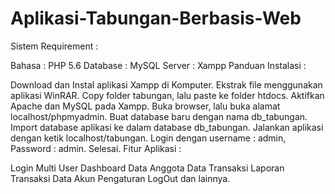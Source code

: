 # Aplikasi-Tabungan-Berbasis-Web
Sistem Requirement :

Bahasa : PHP 5.6
Database : MySQL
Server : Xampp
Panduan Instalasi :

Download dan Instal aplikasi Xampp di Komputer.
Ekstrak file menggunakan aplikasi WinRAR.
Copy folder tabungan, lalu paste ke folder htdocs.
Aktifkan Apache dan MySQL pada Xampp.
Buka browser, lalu buka alamat localhost/phpmyadmin.
Buat database baru dengan nama db_tabungan.
Import database aplikasi ke dalam database db_tabungan.
Jalankan aplikasi dengan ketik localhost/tabungan.
Login dengan username : admin, Password : admin.
Selesai.
Fitur Aplikasi :

Login Multi User
Dashboard
Data Anggota
Data Transaksi
Laporan Transaksi
Data Akun
Pengaturan
LogOut
dan lainnya.
